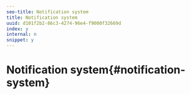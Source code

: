 ```yaml
---
seo-title: Notification system
title: Notification system
uuid: d101f2b2-86c3-4274-96e4-f9000f32669d
index: y
internal: n
snippet: y
---
```


# Notification system{#notification-system}

